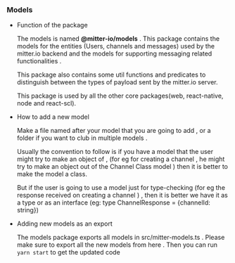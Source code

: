 ### Models

* Function of the package

  The models is named **@mitter-io/models** . This package contains the models for the entities (Users, channels and  messages) used by the mitter.io backend and the models
  for supporting messaging related functionalities .
  
  This package also contains some util functions and predicates to distinguish between the types of payload sent by the mitter.io server. 
  
  This package is used by all the other core packages(web, react-native, node and react-scl).

* How to add a new model

  Make a file named after your model that you are going to add , or a folder if you want to club in multiple models . 
  
  Usually the convention to follow  is if you have a model that the user might try to make an object of , (for eg for creating a channel , he might try to make an object out of the Channel Class model ) then it is better to make the model a class.
  
  But if the user is going to use a model just for type-checking (for eg the response received on creating a channel ) , then it is better we have it as a type or as an interface (eg: type ChannelResponse = {channelId: string})

* Adding new models as an export

  The models package exports all models in src/mitter-models.ts . Please make sure to export all the new models from here .
  Then you can run `yarn start` to get the updated code 
